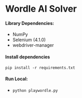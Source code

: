# Wordle AI Solver

#### Library Dependencies:
* NumPy
* Selenium (4.1.0)
* webdriver-manager

#### Install dependencies

```
pip install -r requirements.txt
```

#### Run Local:
* `python playwordle.py`
